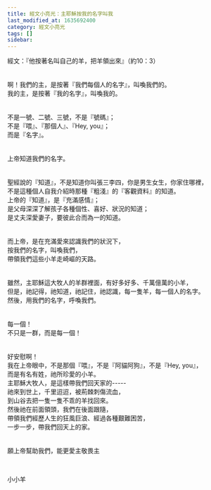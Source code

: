 ```yaml
---
title: 經文小亮光：主耶穌按我的名字叫我
last_modified_at: 1635692400
category: 經文小亮光
tags: []
sidebar: 
---
```


<div>經文：『他按著名叫自己的羊，把羊領出來』（約10：3）</div>
<div> </div>
<div> </div>
<div>啊！我們的主，是按著『我們每個人的名字』，叫喚我們的。</div>
<div>我的主，是按著『我的名字』，叫喚我的。</div>
<div> </div>
<div> </div>
<div>不是一號、二號、三號，不是『號碼』；</div>
<div>不是『喂』、『那個人』、『Hey, you』；</div>
<div>而是『名字』。</div>
<div> </div>
<div> </div>
<div>上帝知道我們的名字。</div>
<div> </div>
<div> </div>
<div>聖經說的『知道』，不是知道你叫張三李四，你是男生女生，你家住哪裡，</div>
<div>不是這種個人自我介紹時那種『粗淺』的『客觀資料』的知道。</div>
<div>上帝的『知道』，是『充滿感情』；</div>
<div>是父母深深了解孩子各種個性、喜好、狀況的知道；</div>
<div>是丈夫深愛妻子，要彼此合而為一的知道。</div>
<div> </div>
<div> </div>
<div>而上帝，是在充滿愛來認識我們的狀況下，</div>
<div>按我們的名字，叫喚我們，</div>
<div>帶領我們這些小羊走崎嶇的天路。</div>
<div> </div>
<div> </div>
<div>雖然，主耶穌這大牧人的羊群裡面，有好多好多、千萬億萬的小羊，</div>
<div>但是，祂記得，祂知道，祂記住，祂認識，每一隻羊，每一個人的名字。</div>
<div>然後，用我們的名字，呼喚我們。</div>
<div> </div>
<div> </div>
<div>每一個！</div>
<div>不只是一群，而是每一個！</div>
<div> </div>
<div> </div>
<div>好安慰啊！</div>
<div>我在上帝眼中，不是那個『喂』，不是『阿貓阿狗』，不是『Hey, you』，</div>
<div>而是有名有姓，祂所珍愛的小羊。</div>
<div>主耶穌大牧人，是這樣帶我們回天家的-----</div>
<div>祂來到世上，千里迢迢，被荊棘刺傷流血，</div>
<div>到山谷去把一隻一隻不乖的羊找回來。</div>
<div>然後祂在前面領頭，我們在後面跟隨，</div>
<div>帶領我們經歷人生的狂風巨浪、經過各種艱難困苦，</div>
<div>一步一步，帶我們回天上的家。</div>
<div> </div>
<div> </div>
<div>願上帝幫助我們，能更愛主敬畏主</div>
<p> </p>
<p>小小羊</p>
<p> </p>
<p> </p>
